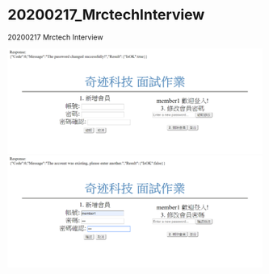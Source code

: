 # 20200217_MrctechInterview
20200217 Mrctech Interview



![image](https://github.com/JHLv/20200217_MrctechInterview/blob/master/runtime01.png)
![image](https://github.com/JHLv/20200217_MrctechInterview/blob/master/runtime02.png)
